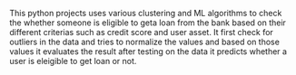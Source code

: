 This python projects uses various clustering and ML algorithms to check the whether someone is eligible to geta loan from the bank based on their different criterias such as credit score and user asset.
It first check for outliers in the data and tries to normalize the values and based on those values it evaluates the result after testing on the data it predicts whether a user is eleigible to get loan or not.
